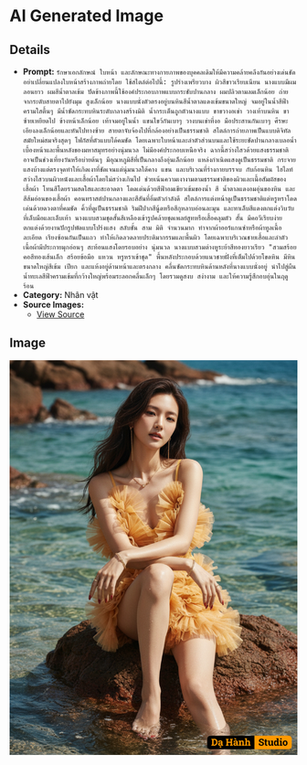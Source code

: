 # AI Generated Image

## Details
- **Prompt:** `รักษาเอกลักษณ์ ใบหน้า และลักษณะทางกายภาพของบุคคลเดิมให้มีความคล้ายคลึงกันอย่างเด่นชัด อย่าเปลี่ยนแปลงใบหน้าสร้างภาพถ่ายโดย ใช้สไตล์ต่อไปนี้: รูปร่างเพรียวบาง ผิวสีขาวเรียบเนียน นางแบบมีผมลอนยาว ผมสีน้ำตาลเข้ม ปัดข้างภาพนี้ใช้องค์ประกอบภาพแบบกระชับปานกลาง ผมปลิวตามลมเล็กน้อย ถ่ายจากระดับสายตาไปยังมุม สูงเล็กน้อย นางแบบนั่งตัวตรงอยู่บนหินสีน้ำตาลแดงเข้มขนาดใหญ่ จมอยู่ในน้ำสีฟ้าครามใสตื้นๆ มีน้ำซัดกระทบหินระดับกลางสร้างมิติ น้ำกระเด็นถูกตัวนางแบบ ขาขวางอเข่า วางเท้าบนหิน ขาซ้ายเหยียดไป ข้างหน้าเล็กน้อย เท้าจมอยู่ในน้ำ แขนไขว้กันเบาๆ วางบนเข่าที่งอ มือประสานกันเบาๆ ศีรษะเอียงลงเล็กน้อยและหันไปทางซ้าย สายตาจับจ้องไปที่กล้องอย่างเป็นธรรมชาติ สไตล์การถ่ายภาพเป็นแบบดิจิทัลสมัยใหม่สมจริงสุดๆ โฟกัสที่ตัวแบบได้คมชัด โดยเฉพาะใบหน้าและลำตัวส่วนบนและใช้ระยะชัดปานกลางเบลอน้ำเบื้องหน้าและพื้นหลังของมหาสมุทรอย่างนุ่มนวล ไม่มีองค์ประกอบเหนือจริง ฉากนี้สว่างไสวด้วยแสงธรรมชาติ อาจเป็นช่วงเที่ยงวันหรือบ่ายต้นๆ มีอุณหภูมิสีที่เป็นกลางถึงอุ่นเล็กน้อย แหล่งกำเนิดแสงดูเป็นธรรมชาติ กระจายแสงบ้างแต่ตรงจุดทำให้เกิดเงาที่ชัดเจนแต่นุ่มนวลใต้คาง แขน และบริเวณที่ร่างกายบรรจบ กับก้อนหิน ไฮไลท์สว่างไสวบนผิวหนังและเสื้อผ้าโดยไม่สว่างเกินไป ช่วยเน้นความเงางามตามธรรมชาติของผิวและเนื้อสัมผัสของเสื้อผ้า โทนสีโดยรวมสดใสและสะอาดตา โดดเด่นด้วยสีฟ้าอมเขียวเข้มของน้ำ สี
น้ำตาลแดงอมอุ่นของหิน และสีส้มอ่อนของเสื้อผ้า คอนทราสต์ปานกลางและสีสันที่อิ่มตัวกำลังดี สไตล์การแต่งหน้าดูเป็นธรรมชาติแต่หรูหราโดดเด่นด้วยดวงตาที่คมชัด คิ้วที่ดูเป็นธรรมชาติ ริมฝีปากสีนู้ดหรือสีกุหลาบอ่อนละมุน และทาเล็บสีแดงตกแต่งวิบวับที่เล็บมือและเล็บเท้า นางแบบสวมชุดสั้นสีเหลืองเข้ารูปคล้ายชุดเพลย์สูทหรือเสื้อคลุมตัว สั้น มีคอวีเรียบง่าย ตกแต่งด้วยงานปักรูปพัดแบบโปร่งแสง สลับชั้น สาม มิติ จำนวนมาก ทำจากผ้าออร์แกนซ่าหรือผ้าทูลเนื้อละเอียด เรียงซ้อนกันเป็นแถว ทำให้เกิดลวดลายประติมากรรมและพื้นผิว โดยเฉพาะบริเวณชายเสื้อและลำตัว เนื้อผ้ามีประกายมุกอ่อนๆ สะท้อนแสงโดยรอบอย่าง นุ่มนวล นางแบบสวมต่างหูระย้าสีทองยาวเรียว "สวมสร้อยคอสีทองเส้นเล็ก สร้อยข้อมือ แหวน หรูหราเข้าชุด" พื้นหลังประกอบด้วยแนวชายฝั่งที่เต็มไปด้วยโขดหิน มีหินขนาดใหญ่สีเข้ม เปียก และแห้งอยู่ด้านหน้าและตรงกลาง คลื่นซัดกระทบหินด้านหลังที่นางแบบนั่งอยู่ นำไปสู่ผืนน้ำทะเลสีฟ้าครามเข้มที่กว้างใหญ่พร้อมระลอกคลื่นเล็กๆ โดยรวมดูสงบ สง่างาม และให้ความรู้สึกอบอุ่นในฤดูร้อน`
- **Category:** Nhân vật
- **Source Images:**
  - [View Source](https://raw.githubusercontent.com/lenzcomvth/Somethings/main/Models/Female/Female3.jpg)

## Image
![AI Generated Image](./image-2025-10-17T06-32-28-309Z-0rlyz.png)